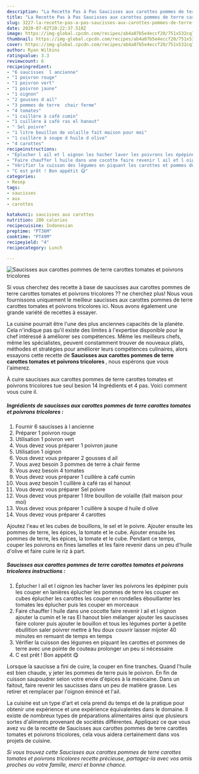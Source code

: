 ```yaml
---
description: "La Recette Pas à Pas Saucisses aux carottes pommes de terre carottes tomates et poivrons tricolores"
title: "La Recette Pas à Pas Saucisses aux carottes pommes de terre carottes tomates et poivrons tricolores"
slug: 3227-la-recette-pas-a-pas-saucisses-aux-carottes-pommes-de-terre-carottes-tomates-et-poivrons-tricolores
date: 2020-07-02T20:22:37.518Z
image: https://img-global.cpcdn.com/recipes/ab4a07b5e4eccf20/751x532cq70/saucisses-aux-carottes-pommes-de-terre-carottes-tomates-et-poivrons-tricolores-photo-principale-de-la-recette.jpg
thumbnail: https://img-global.cpcdn.com/recipes/ab4a07b5e4eccf20/751x532cq70/saucisses-aux-carottes-pommes-de-terre-carottes-tomates-et-poivrons-tricolores-photo-principale-de-la-recette.jpg
cover: https://img-global.cpcdn.com/recipes/ab4a07b5e4eccf20/751x532cq70/saucisses-aux-carottes-pommes-de-terre-carottes-tomates-et-poivrons-tricolores-photo-principale-de-la-recette.jpg
author: Ryan Wilkins
ratingvalue: 3.3
reviewcount: 6
recipeingredient:
- "6 saucisses  l ancienne"
- "1 poivron rouge"
- "1 poivron vert"
- "1 poivron jaune"
- "1 oignon"
- "2 gousses d ail"
- "3 pommes de terre  chair ferme"
- "4 tomates"
- "1 cuillère à café cumin"
- "1 cuillère à café ras el hanout"
- " Sel poivre"
- "1 litre bouillon de volaille fait maison pour moi"
- "1 cuillère à soupe d huile d olive"
- "4 carottes"
recipeinstructions:
- "Éplucher l ail et l oignon les hacher laver les poivrons les épépiner puis les couper en lanières éplucher les pommes de terre les couper en cubes éplucher les carottes les couper en rondelles ébouillanter les tomates les éplucher puis les couper en morceaux"
- "Faire chauffer l huile dans une cocotte faire revenir l ail et l oignon ajouter la cumin et le ras El hanout bien mélanger ajouter les saucisses faire colorer puis ajouter le bouillon et tous les légumes porter à petite ébullition saler poivrer mettre à feu doux couvrir laisser mijoter 40 minutes en remuant de temps en temps"
- "Vérifier la cuisson des légumes en piquant les carottes et pommes de terre avec une pointe de couteau prolonger un peu si nécessaire"
- "C est prêt ! Bon appétit 😋"
categories:
- Resep
tags:
- saucisses
- aux
- carottes

katakunci: saucisses aux carottes 
nutrition: 280 calories
recipecuisine: Indonesian
preptime: "PT36M"
cooktime: "PT49M"
recipeyield: "4"
recipecategory: Lunch

---
```



![Saucisses aux carottes pommes de terre carottes tomates et poivrons tricolores](https://img-global.cpcdn.com/recipes/ab4a07b5e4eccf20/751x532cq70/saucisses-aux-carottes-pommes-de-terre-carottes-tomates-et-poivrons-tricolores-photo-principale-de-la-recette.jpg)

Si vous cherchez des recette à base de saucisses aux carottes pommes de terre carottes tomates et poivrons tricolores ?? ne cherchez plus! Nous vous fournissons uniquement le meilleur saucisses aux carottes pommes de terre carottes tomates et poivrons tricolores ici. Nous avons également une grande variété de recettes à essayer.

La cuisine pourrait être l'une des plus anciennes capacités de la planète. Cela n'indique pas qu'il existe des limites à l'expertise disponible pour le chef intéressé à améliorer ses compétences. Même les meilleurs chefs, même les spécialistes, peuvent constamment trouver de nouveaux plats, méthodes et stratégies pour améliorer leurs compétences culinaires, alors essayons cette recette de <strong> Saucisses aux carottes pommes de terre carottes tomates et poivrons tricolores </strong>, nous espérons que vous l'aimerez.

<!--inarticleads1-->

À cuire saucisses aux carottes pommes de terre carottes tomates et poivrons tricolores tue seul besion 14 Ingrédients et 4 pas. Voici comment vous cuire il.

##### Ingrédients de saucisses aux carottes pommes de terre carottes tomates et poivrons tricolores :

1. Fournir 6 saucisses à l ancienne
1. Préparer 1 poivron rouge
1. Utilisation 1 poivron vert
1. Vous devez vous préparer 1 poivron jaune
1. Utilisation 1 oignon
1. Vous devez vous préparer 2 gousses d ail
1. Vous avez besoin 3 pommes de terre à chair ferme
1. Vous avez besoin 4 tomates
1. Vous devez vous préparer 1 cuillère à café cumin
1. Vous avez besoin 1 cuillère à café ras el hanout
1. Vous devez vous préparer  Sel poivre
1. Vous devez vous préparer 1 litre bouillon de volaille (fait maison pour moi)
1. Vous devez vous préparer 1 cuillère à soupe d huile d olive
1. Vous devez vous préparer 4 carottes


Ajoutez l&#39;eau et les cubes de bouillons, le sel et le poivre. Ajouter ensuite les pommes de terre, les épices, la tomate et le cube. Ajouter ensuite les pommes de terre, les épices, la tomate et le cube. Pendant ce temps, couper les poivrons en fines lamelles et les faire revenir dans un peu d&#39;huile d&#39;olive et faire cuire le riz à part. 

<!--inarticleads2-->

##### Saucisses aux carottes pommes de terre carottes tomates et poivrons tricolores instructions :

1. Éplucher l ail et l oignon les hacher laver les poivrons les épépiner puis les couper en lanières éplucher les pommes de terre les couper en cubes éplucher les carottes les couper en rondelles ébouillanter les tomates les éplucher puis les couper en morceaux
1. Faire chauffer l huile dans une cocotte faire revenir l ail et l oignon ajouter la cumin et le ras El hanout bien mélanger ajouter les saucisses faire colorer puis ajouter le bouillon et tous les légumes porter à petite ébullition saler poivrer mettre à feu doux couvrir laisser mijoter 40 minutes en remuant de temps en temps
1. Vérifier la cuisson des légumes en piquant les carottes et pommes de terre avec une pointe de couteau prolonger un peu si nécessaire
1. C est prêt ! Bon appétit 😋


Lorsque la saucisse a fini de cuire, la couper en fine tranches. Quand l&#39;huile est bien chaude, y jeter les pommes de terre puis le poivron. En fin de cuisson saupoudrer selon votre envie d&#39;épices à la mexicaine. Dans un faitout, faire revenir les saucisses dans un peu de matière grasse. Les retirer et remplacer par l&#39;oignon émincé et l&#39;ail. 

<!--inarticleads1-->

<p>
La cuisine est un type d'art et cela prend du temps et de la pratique pour obtenir une expérience et une expérience équivalentes dans le domaine. Il existe de nombreux types de préparations alimentaires ainsi que plusieurs sortes d'aliments provenant de sociétés différentes. Appliquez ce que vous avez vu de la recette de Saucisses aux carottes pommes de terre carottes tomates et poivrons tricolores, cela vous aidera certainement dans vos projets de cuisine.
</p>

<p>
<i>Si vous trouvez cette Saucisses aux carottes pommes de terre carottes tomates et poivrons tricolores recette précieuse, partagez-la avec vos amis proches ou votre famille, merci et bonne chance.</i>
</p>
